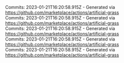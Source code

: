 Commits: 2023-01-21T16:20:58.915Z - Generated via https://github.com/marketplace/actions/artificial-grass
<br>
Commits: 2023-01-21T16:20:58.915Z - Generated via https://github.com/marketplace/actions/artificial-grass
<br>
Commits: 2023-01-21T16:20:58.915Z - Generated via https://github.com/marketplace/actions/artificial-grass
<br>
Commits: 2023-01-21T16:20:58.915Z - Generated via https://github.com/marketplace/actions/artificial-grass
<br>
Commits: 2023-01-21T16:20:58.915Z - Generated via https://github.com/marketplace/actions/artificial-grass
<br>
